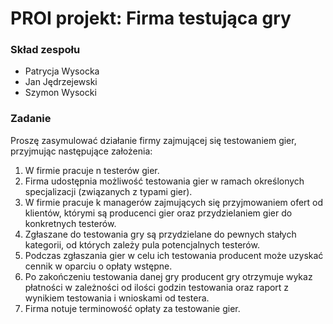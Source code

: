 # PROI projekt: Firma testująca gry
### Skład zespołu
 - Patrycja Wysocka
 - Jan Jędrzejewski
 - Szymon Wysocki
 
### Zadanie
Proszę zasymulować działanie firmy zajmującej się testowaniem gier, przyjmując następujące założenia:

1.  W firmie pracuje n testerów gier.
2.  Firma udostępnia możliwość testowania gier w ramach określonych specjalizacji (związanych z typami gier).
3.  W firmie pracuje k managerów zajmujących się przyjmowaniem ofert od klientów, którymi są producenci gier oraz przydzielaniem gier do konkretnych testerów.
4.  Zgłaszane do testowania gry są przydzielane do pewnych stałych kategorii, od których zależy pula potencjalnych testerów.
5.  Podczas zgłaszania gier w celu ich testowania producent może uzyskać cennik w oparciu o opłaty wstępne.
6.  Po zakończeniu testowania danej gry producent gry otrzymuje wykaz płatności w zależności od ilości godzin testowania oraz raport z wynikiem testowania i wnioskami od testera.
7.  Firma notuje terminowość opłaty za testowanie gier.
